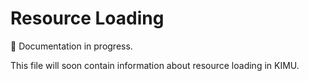 # Resource Loading

🚧 Documentation in progress.

This file will soon contain information about resource loading in KIMU.
